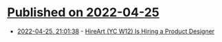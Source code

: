 # [Published on 2022-04-25](index.md)

* [2022-04-25, 21:01:38](https://news.ycombinator.com/item?id=31160541) - [HireArt (YC W12) Is Hiring a Product Designer](https://www.hireart.com/jobs/0e40a78f/apply?utm_source=hackernews)
